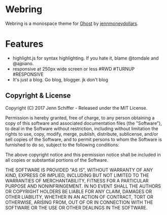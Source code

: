 # Webring

Webring is a monospace theme for [Ghost](http://github.com/tryghost/ghost/) by [jennmoneydollars](http://jennmoney.biz).

# Features
* highlight.js for syntax highlighting. If you hate it, blame @tomdale and @ajpiano.
* responsive at 250px wide screen or less #RWD #TURNUP #RESPONSIVE
* It's just a blog. Go blog, blogger. jk don't blog

## Copyright & License

Copyright (C) 2017 Jenn Schiffer - Released under the MIT License.

Permission is hereby granted, free of charge, to any person obtaining a copy of this software and associated documentation files (the "Software"), to deal in the Software without restriction, including without limitation the rights to use, copy, modify, merge, publish, distribute, sublicense, and/or sell copies of the Software, and to permit persons to whom the Software is furnished to do so, subject to the following conditions:

The above copyright notice and this permission notice shall be included in all copies or substantial portions of the Software.

THE SOFTWARE IS PROVIDED "AS IS", WITHOUT WARRANTY OF ANY KIND, EXPRESS OR IMPLIED, INCLUDING BUT NOT LIMITED TO THE WARRANTIES OF MERCHANTABILITY, FITNESS FOR A PARTICULAR PURPOSE AND
NONINFRINGEMENT. IN NO EVENT SHALL THE AUTHORS OR COPYRIGHT HOLDERS BE LIABLE FOR ANY CLAIM, DAMAGES OR OTHER LIABILITY, WHETHER IN AN ACTION OF CONTRACT, TORT OR OTHERWISE, ARISING FROM, OUT OF OR IN CONNECTION WITH THE SOFTWARE OR THE USE OR OTHER DEALINGS IN THE SOFTWARE.
